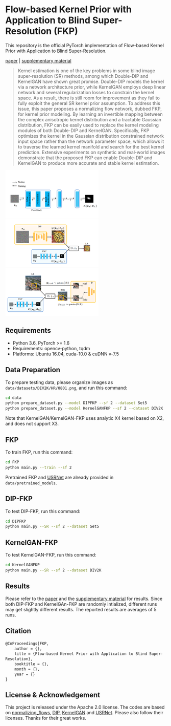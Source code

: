 
# Flow-based Kernel Prior with Application to Blind Super-Resolution (FKP)

This repository is the official PyTorch implementation of Flow-based Kernel Prior with Application to Blind Super-Resolution.

[paper](https://arxiv.org/abs/2030.12345) | [supplementary material](https://arxiv.org/abs/2030.12345)

> Kernel estimation is one of the key problems in some blind image super-resolution (SR) methods, among which Double-DIP and KernelGAN have shown great promise. Double-DIP models the kernel via a network architecture prior, while KernelGAN employs deep linear network and several regularization losses to constrain the kernel space. As a result, there is still room for improvement as they fail to fully exploit the general SR kernel prior assumption. To address this issue, this paper proposes a normalizing flow network, dubbed FKP, for kernel prior modeling. By learning an invertible mapping between the complex anisotropic kernel distribution and a tractable Gaussian distribution, FKP can be easily used to replace the kernel modeling modules of both Double-DIP and KernelGAN. Specifically, FKP optimizes the kernel in the Gaussian distribution constrained network input space rather than the network parameter space, which allows it to traverse the learned kernel manifold and search for the best kernel prediction. Extensive experiments on synthetic and real-world images demonstrate that the proposed FKP can enable Double-DIP and KernelGAN to produce more accurate and stable kernel estimation.
><p align="center">
  <img height="150" src="./data/illustrations/FKP.png">
  <img height="150" src="./data/illustrations/DIPFKP.png">
  <img height="150" src="./data/illustrations/KernelGANFKP.png">
</p>

## Requirements
- Python 3.6, PyTorch >= 1.6 
- Requirements: opencv-python, tqdm
- Platforms: Ubuntu 16.04, cuda-10.0 & cuDNN v-7.5

## Data Preparation
To prepare testing data, please organize images as `data/datasets/DIV2K/HR/0801.png`, and run this command:
```bash
cd data
python prepare_dataset.py --model DIPFKP --sf 2 --dataset Set5
python prepare_dataset.py --model KernelGANFKP --sf 2 --dataset DIV2K
```
Note that KernelGAN/KernelGAN-FKP uses analytic X4 kernel based on X2, and does not support X3.

## FKP

To train FKP, run this command:

```bash
cd FKP
python main.py --train --sf 2
```
Pretrained FKP and [USRNet]((https://github.com/cszn/KAIR)) are already provided in `data/pretrained_models`.


## DIP-FKP

To test DIP-FKP, run this command:

```bash
cd DIPFKP
python main.py --SR --sf 2 --dataset Set5
```


## KernelGAN-FKP

To test KernelGAN-FKP, run this command:

```bash
cd KernelGANFKP
python main.py --SR --sf 2 --dataset DIV2K
```

## Results
Please refer to the [paper](https://arxiv.org/abs/2030.12345) and the [supplementary material](https://arxiv.org/abs/2030.12345) for results. Since both DIP-FKP and KernelGAn-FKP are randomly intialized, different runs may get slightly different results. The reported results are averages of 5 runs.



## Citation
    @InProceedings{FKP,
        author = {},
        title = {Flow-based Kernel Prior with Application to Blind Super-Resolution},
        booktitle = {},
        month = {},
        year = {}
    }


## License & Acknowledgement

This project is released under the Apache 2.0 license. The codes are based on [normalizing_flows](https://github.com/kamenbliznashki/normalizing_flows), [DIP](https://github.com/DmitryUlyanov/deep-image-prior), [KernelGAN](https://github.com/sefibk/KernelGAN) and [USRNet](https://github.com/cszn/KAIR). Please also follow their licenses. Thanks for their great works.




